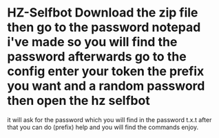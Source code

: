 # HZ-Selfbot Download the zip file then go to the password notepad i've made so you will find the password afterwards go to the config enter your token the prefix you want and a random password then open the hz selfbot 
it will ask for the password which you will find in the password t.x.t after that you can do (prefix) help and you will find the commands enjoy.
